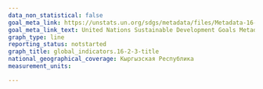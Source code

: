 ```yaml
---
data_non_statistical: false
goal_meta_link: https://unstats.un.org/sdgs/metadata/files/Metadata-16-02-03.pdf
goal_meta_link_text: United Nations Sustainable Development Goals Metadata (PDF 208 KB)
graph_type: line
reporting_status: notstarted
graph_title: global_indicators.16-2-3-title
national_geographical_coverage: Кыргызская Республика
measurement_units: 

---
```

